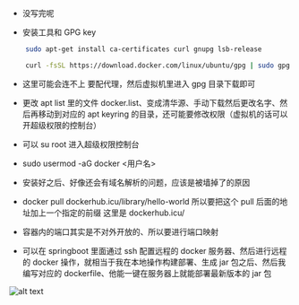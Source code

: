 - 没写完呢

- 安装工具和 GPG key

```bash
    sudo apt-get install ca-certificates curl gnupg lsb-release

    curl -fsSL https://download.docker.com/linux/ubuntu/gpg | sudo gpg --dearmor -o /usr/share/keyrings/docker-archive-keyring.gpg
```

- 这里可能会连不上 要配代理，然后虚拟机里进入 gpg 目录下载即可

- 更改 apt list 里的文件 docker.list、变成清华源、手动下载然后更改名字、然后再移动到对应的 apt keyring 的目录，还可能要修改权限（虚拟机的话可以开超级权限的控制台）

- 可以 su root 进入超级权限控制台

- sudo usermod -aG docker <用户名>

- 安装好之后、好像还会有域名解析的问题，应该是被墙掉了的原因

- docker pull dockerhub.icu/library/hello-world 所以要把这个 pull 后面的地址加上一个指定的前缀 这里是 dockerhub.icu/

- 容器内的端口其实是不对外开放的、所以要进行端口映射

- 可以在 springboot 里面通过 ssh 配置远程的 docker 服务器、然后进行远程的 docker 操作，就相当于我在本地操作构建部署、生成 jar 包之后、然后我编写对应的 dockerfile、他能一键在服务器上就能部署最新版本的 jar 包

![alt text](image.png)
